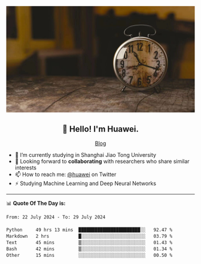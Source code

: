 <div align="center">
  <a href="https://github.com/JHW5981">
    <img src="./assets/background.jpg">
  </a>
</div>

<h2 align="center">👋 Hello! I'm Huawei.</h2>
<p align="center">
  <a href="https://blog.csdn.net/Edward__J?spm=1000.2115.3001.5343">Blog</a>
</p>


- 🔭 I’m currently studying in Shanghai Jiao Tong University
- 💬 Looking forward to **collaborating** with researchers who share similar interests
- 📫 How to reach me: [@huawei](https://twitter.com/yoohuaff) on Twitter
- ⚡ Studying Machine Learning and Deep Neural Networks

-------
📊 **Quote Of The Day is:**
<!--START_SECTION:waka-->

```txt
From: 22 July 2024 - To: 29 July 2024

Python     49 hrs 13 mins  ███████████████████████░░   92.47 %
Markdown   2 hrs           █░░░░░░░░░░░░░░░░░░░░░░░░   03.79 %
Text       45 mins         ▒░░░░░░░░░░░░░░░░░░░░░░░░   01.43 %
Bash       42 mins         ▒░░░░░░░░░░░░░░░░░░░░░░░░   01.34 %
Other      15 mins         ░░░░░░░░░░░░░░░░░░░░░░░░░   00.50 %
```

<!--END_SECTION:waka-->
